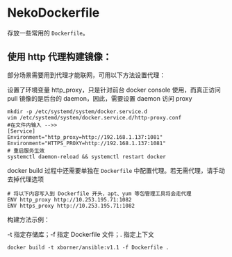 # NekoDockerfile
存放一些常用的 `Dockerfile`。

## 使用 http 代理构建镜像：
部分场景需要用到代理才能联网，可用以下方法设置代理：

设置了环境变量 http_proxy，只是针对前台 docker console 使用，而真正访问 pull 镜像的是后台的 daemon，因此，需要设置 daemon 访问 proxy
```shell
mkdir -p /etc/systemd/system/docker.service.d
vim /etc/systemd/system/docker.service.d/http-proxy.conf
#在文件内输入 -->>
[Service]
Environment="http_proxy=http://192.168.1.137:1081"
Environment="HTTPS_PROXY=http://192.168.1.137:1081"
# 重启服务生效
systemctl daemon-reload && systemctl restart docker
```
docker build 过程中还需要单独在 `Dockerfile` 中配置代理。若无需代理，请手动去掉代理选项
```shell
# 将以下内容写入到 Dockerfile 开头，apt、yum 等包管理工具将会走代理
ENV http_proxy http://10.253.195.71:1082
ENV https_proxy http://10.253.195.71:1082
```

构建方法示例：

  -t 指定存储库；-f 指定 Dockerfile 文件；. 指定上下文

    docker build -t xborner/ansible:v1.1 -f Dockerfile .
